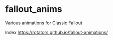 # fallout_anims
Various animations for Classic Fallout

Index
https://rotators.github.io/fallout-animations/
